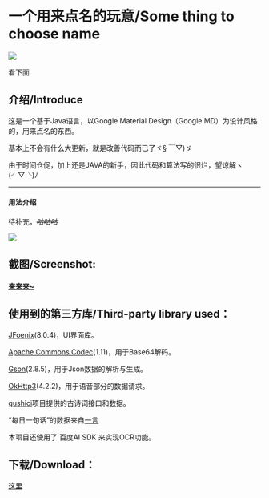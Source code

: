 # 一个用来点名的玩意/Some thing to choose name

![ ](https://github.com/eatenid/dogename/raw/master/top.png "哟嚯！")

看下面


## 介绍/Introduce
这是一个基于Java语言，以Google Material Design（Google MD）为设计风格的，用来点名的东西。

基本上不会有什么大更新，就是改善代码而已了ヾ§ ￣▽)ゞ

由于时间仓促，加上还是JAVA的新手，因此代码和算法写的很烂，望谅解ヽ(╯▽╰)ﾉ

------------


#### 用法介绍
待补充，*~~咕咕咕~~*

![ ](https://github.com/eatenid/dogename/raw/master/gugu.jpg "咕咕")

## 截图/Screenshot:

#### [来来来~](https://github.com/eatenid/dogename/blob/master/you-want.md "我要康康")


## 使用到的第三方库/Third-party library used：

[JFoenix](https://github.com/jfoenixadmin/JFoenix "JFoenix")(8.0.4)，UI界面库。

[Apache Commons Codec](http://commons.apache.org/proper/commons-codec/ "Apache Commons Codec")(1.11)，用于Base64解码。

[Gson](https://github.com/google/gson "Gson")(2.8.5)，用于Json数据的解析与生成。

[OkHttp3](https://github.com/square/okhttp "OkHttp")(4.2.2)，用于语音部分的数据请求。

[gushici](https://github.com/xenv/gushici/ "古诗词")项目提供的古诗词接口和数据。

“每日一句话”的数据来自[一言](https://hitokoto.cn/ "一言")

本项目还使用了 百度AI SDK 来实现OCR功能。



## 下载/Download：
[这里](https://github.com/eatenid/dogename/releases "这里")


